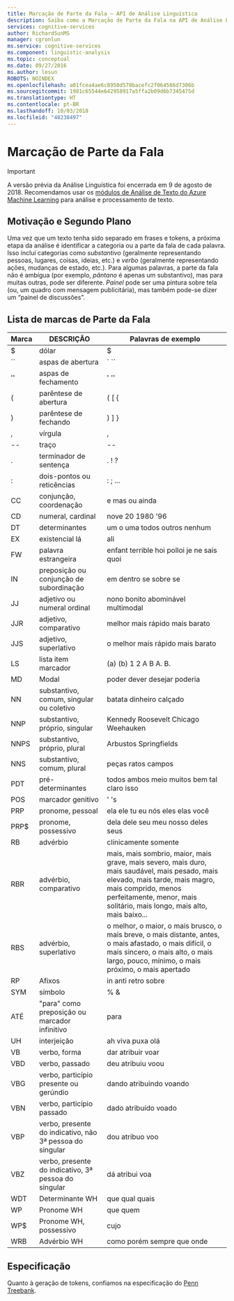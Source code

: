 ```yaml
---
title: Marcação de Parte da Fala ‒ API de Análise Linguística
description: Saiba como a Marcação de Parte da Fala na API de Análise Linguística identifica a categoria ou parte da fala de cada palavra do texto.
services: cognitive-services
author: RichardSunMS
manager: cgronlun
ms.service: cognitive-services
ms.component: linguistic-analysis
ms.topic: conceptual
ms.date: 09/27/2016
ms.author: lesun
ROBOTS: NOINDEX
ms.openlocfilehash: a01fcea4ae6c8950d578bacefc2f064586d7306b
ms.sourcegitcommit: 1981c65544e642958917a5ffa2b09d6b7345475d
ms.translationtype: HT
ms.contentlocale: pt-BR
ms.lasthandoff: 10/03/2018
ms.locfileid: "48238497"
---
```

# <a name="part-of-speech-tagging"></a>Marcação de Parte da Fala

> [!IMPORTANT]
> A versão prévia da Análise Linguística foi encerrada em 9 de agosto de 2018. Recomendamos usar os [módulos de Análise de Texto do Azure Machine Learning](https://docs.microsoft.com/azure/machine-learning/studio-module-reference/text-analytics) para análise e processamento de texto.

## <a name="background-and-motivation"></a>Motivação e Segundo Plano

Uma vez que um texto tenha sido separado em frases e tokens, a próxima etapa da análise é identificar a categoria ou a parte da fala de cada palavra.
Isso inclui categorias como *substantivo* (geralmente representando pessoas, lugares, coisas, ideias, etc.) e *verbo* (geralmente representando ações, mudanças de estado, etc.). Para algumas palavras, a parte da fala não é ambígua (por exemplo, *pântano* é apenas um substantivo), mas para muitas outras, pode ser diferente.
*Painel* pode ser uma pintura sobre tela (ou, um quadro com mensagem publicitária), mas também pode-se dizer um “painel de discussões”.

## <a name="list-of-part-of-speech-tags"></a>Lista de marcas de Parte da Fala

| Marca | DESCRIÇÃO | Palavras de exemplo |
|-----|-------------|---------------|
| $ | dólar | $ |
| \`\` | aspas de abertura | \` \`\` |
| '' | aspas de fechamento | ' '' |
| ( | parêntese de abertura | ( [ { |
| ) | parêntese de fechando | ) ] } |
| , | vírgula | , |
| -- | traço | -- |
| . | terminador de sentença | . ! ? |
| : | dois-pontos ou reticências | : ; ... |
| CC | conjunção, coordenação | e mas ou ainda|
| CD | numeral, cardinal | nove 20 1980 '96 |
| DT | determinantes |um o uma todos outros nenhum|
| EX | existencial lá | ali |
| FW | palavra estrangeira | enfant terrible hoi polloi je ne sais quoi |
| IN | preposição ou conjunção de subordinação| em dentro se sobre se |
| JJ | adjetivo ou numeral ordinal | nono bonito abominável multimodal |
| JJR | adjetivo, comparativo | melhor mais rápido mais barato |
| JJS | adjetivo, superlativo | o melhor mais rápido mais barato |
| LS | lista item marcador | (a) (b) 1 2 A B A. B. |
| MD | Modal | poder dever desejar poderia |
| NN | substantivo, comum, singular ou coletivo | batata dinheiro calçado |
| NNP | substantivo, próprio, singular | Kennedy Roosevelt Chicago Weehauken |
| NNPS | substantivo, próprio, plural | Arbustos Springfields |
| NNS | substantivo, comum, plural | peças ratos campos |
| PDT | pré-determinantes | todos ambos meio muitos bem tal claro isso |
| POS | marcador genitivo | ' 's |
| PRP | pronome, pessoal | ela ele tu eu nós eles elas você |
| PRP$ | pronome, possessivo | dela dele seu meu nosso deles seus |
| RB | advérbio | clinicamente somente |
| RBR | advérbio, comparativo | mais, mais sombrio, maior, mais grave, mais severo, mais duro, mais saudável, mais pesado, mais elevado, mais tarde, mais magro, mais comprido, menos perfeitamente, menor, mais solitário, mais longo, mais alto, mais baixo... |
| RBS | advérbio, superlativo | o melhor, o maior, o mais brusco, o mais breve, o mais distante, antes, o mais afastado, o mais difícil, o mais sincero, o mais alto, o mais largo, pouco, mínimo, o mais próximo, o mais apertado |
| RP | Afixos | in anti retro sobre |
| SYM | símbolo | % & |
| ATÉ | "para" como preposição ou marcador infinitivo | para |
| UH | interjeição | ah viva puxa olá |
| VB | verbo, forma | dar atribuir voar |
| VBD | verbo, passado | deu atribuiu voou |
| VBG | verbo, particípio presente ou gerúndio | dando atribuindo voando |
| VBN | verbo, particípio passado | dado atribuído voado |
| VBP | verbo, presente do indicativo, não 3ª pessoa do singular | dou atribuo voo |
| VBZ | verbo, presente do indicativo, 3ª pessoa do singular | dá atribui voa |
| WDT | Determinante WH | que qual quais |
| WP | Pronome WH | que quem |
| WP$ | Pronome WH, possessivo | cujo |
| WRB | Advérbio WH | como porém sempre que onde |

## <a name="specification"></a>Especificação

Quanto à geração de tokens, confiamos na especificação do [Penn Treebank](https://catalog.ldc.upenn.edu/ldc99t42).
